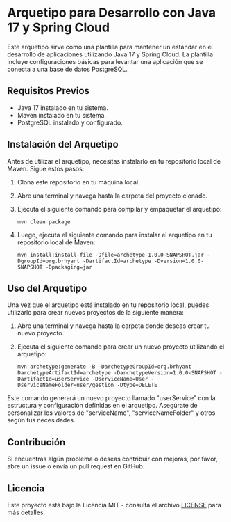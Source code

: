 # Arquetipo para Desarrollo con Java 17 y Spring Cloud

Este arquetipo sirve como una plantilla para mantener un estándar en el desarrollo de aplicaciones utilizando Java 17 y Spring Cloud. La plantilla incluye configuraciones básicas para levantar una aplicación que se conecta a una base de datos PostgreSQL.

## Requisitos Previos
- Java 17 instalado en tu sistema.
- Maven instalado en tu sistema.
- PostgreSQL instalado y configurado.

## Instalación del Arquetipo

Antes de utilizar el arquetipo, necesitas instalarlo en tu repositorio local de Maven. Sigue estos pasos:

1. Clona este repositorio en tu máquina local.
2. Abre una terminal y navega hasta la carpeta del proyecto clonado.
3. Ejecuta el siguiente comando para compilar y empaquetar el arquetipo:

    ```
    mvn clean package
    ```

4. Luego, ejecuta el siguiente comando para instalar el arquetipo en tu repositorio local de Maven:

    ```
    mvn install:install-file -Dfile=archetype-1.0.0-SNAPSHOT.jar -DgroupId=org.brhyant -DartifactId=archetype -Dversion=1.0.0-SNAPSHOT -Dpackaging=jar
    ```

## Uso del Arquetipo

Una vez que el arquetipo está instalado en tu repositorio local, puedes utilizarlo para crear nuevos proyectos de la siguiente manera:

1. Abre una terminal y navega hasta la carpeta donde deseas crear tu nuevo proyecto.    
2. Ejecuta el siguiente comando para crear un nuevo proyecto utilizando el arquetipo:

    ```
    mvn archetype:generate -B -DarchetypeGroupId=org.brhyant -DarchetypeArtifactId=archetype -DarchetypeVersion=1.0.0-SNAPSHOT -DartifactId=userService -DserviceName=User -DserviceNameFolder=user/gestion -Dtype=DELETE
    ```

Este comando generará un nuevo proyecto llamado "userService" con la estructura y configuración definidas en el arquetipo. Asegúrate de personalizar los valores de "serviceName", "serviceNameFolder" y otros según tus necesidades.

## Contribución

Si encuentras algún problema o deseas contribuir con mejoras, por favor, abre un issue o envía un pull request en GitHub.

## Licencia

Este proyecto está bajo la Licencia MIT - consulta el archivo [LICENSE](LICENSE) para más detalles.
